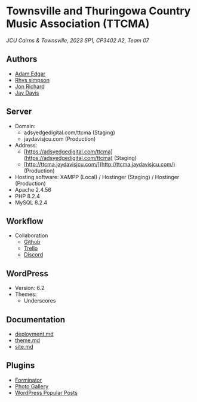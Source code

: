 # Townsville and Thuringowa Country Music Association (TTCMA)
*JCU Cairns & Townsville, 2023 SP1, CP3402 A2, Team 07*

## Authors
 - [Adam Edgar](https://github.com/AdsyEdge)
 - [Rhys simpson](https://github.com/rhys-simpson)
 - [Jon Richard](https://github.com/Jon-Dionson)
 - [Jay Davis](https://github.com/Jay-Davis-191)

## Server
 - Domain: 
   - adsyedgedigital.com/ttcma (Staging)
   - jaydavisjcu.com (Production)
 - Address: 
   - [https://adsyedgedigital.com/ttcma](https://adsyedgedigital.com/ttcma) (Staging)
   - [http://ttcma.jaydavisjcu.com/](http://ttcma.jaydavisjcu.com/) (Production)
 - Hosting software: XAMPP (Local) / Hostinger (Staging) / Hostinger (Production)
 - Apache 2.4.56
 - PHP 8.2.4
 - MySQL 8.2.4

## Workflow
 - Collaboration
   - [Github](https://github.com/cp3402-students/project-team-07)
   - [Trello](https://trello.com/b/cWmwdbRf/cms-team-7-web-project-dev-template)
   - [Discord](https://discord.gg/yD2JnmrXQa)

## WordPress
 - Version: 6.2
 - Themes:
   - Underscores

## Documentation
- [deployment.md](https://github.com/cp3402-students/project-team-07/blob/main/deployment.md)
- [theme.md](https://github.com/cp3402-students/project-team-07/blob/main/theme.md)
- [site.md](https://github.com/cp3402-students/project-team-07/blob/main/site.md)

## Plugins
 - [Forminator](https://wordpress.org/plugins/forminator/)
 - [Photo Gallery](https://wordpress.org/plugins/photo-gallery/)
 - [WordPress Popular Posts](https://wordpress.org/plugins/wordpress-popular-posts/)
